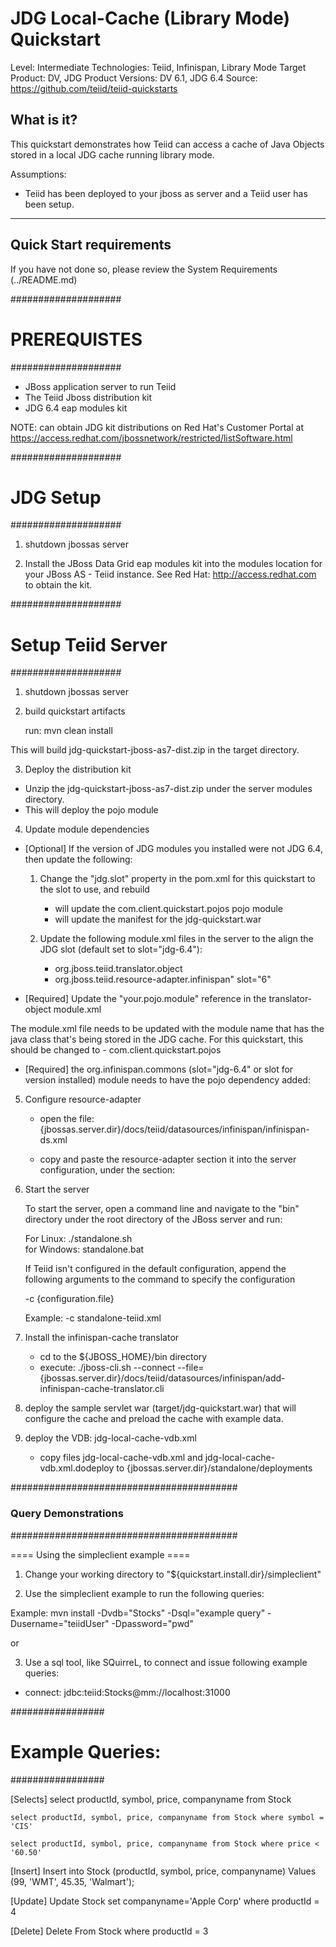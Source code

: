 JDG Local-Cache (Library Mode) Quickstart
================================

Level: Intermediate
Technologies: Teiid, Infinispan, Library Mode
Target Product: DV, JDG
Product Versions: DV 6.1, JDG 6.4
Source: <https://github.com/teiid/teiid-quickstarts>

What is it?
-----------

This quickstart demonstrates how Teiid can access a cache of Java Objects stored in a 
local JDG cache running library mode.

Assumptions:
-  Teiid has been deployed to your jboss as server and a Teiid user has been setup.

-------------------
Quick Start requirements
-------------------

If you have not done so, please review the System Requirements (../README.md)

####################
#  PREREQUISTES
####################

-  JBoss application server to run Teiid
-  The Teiid Jboss distribution kit
-  JDG 6.4 eap modules kit 

NOTE: can obtain JDG kit distributions on Red Hat's Customer Portal at https://access.redhat.com/jbossnetwork/restricted/listSoftware.html

   
####################
#  JDG Setup
####################

1) shutdown jbossas server

2) Install the JBoss Data Grid eap modules kit into the modules location for your JBoss AS - Teiid instance.
   See Red Hat:   http://access.redhat.com  to obtain the kit.


####################
#   Setup Teiid Server
####################

1) shutdown jbossas server

2) build quickstart artifacts

	run:  mvn clean install   

This will build jdg-quickstart-jboss-as7-dist.zip in the target directory.

3)  Deploy the distribution kit

-  Unzip the jdg-quickstart-jboss-as7-dist.zip under the server modules directory.
-  This will deploy the pojo module

4) Update module dependencies

*  [Optional] If the version of JDG modules you installed were not JDG 6.4, then update the following:

	1) Change the "jdg.slot" property in the pom.xml for this quickstart to the slot to use, and rebuild
		-  will update the com.client.quickstart.pojos pojo module
		-  will update the manifest for the jdg-quickstart.war 
			
	2) Update the following module.xml files in the server to the align the JDG slot (default set to slot="jdg-6.4"):

		-  org.jboss.teiid.translator.object
		-  org.jboss.teiid.resource-adapter.infinispan" slot="6"
	

*  [Required] Update the "your.pojo.module" reference in the translator-object module.xml

The module.xml file needs to be updated with the module name that has
the java class that's being stored in the JDG cache.  For this quickstart, 
this should be changed to - com.client.quickstart.pojos

*  [Required] the org.infinispan.commons (slot="jdg-6.4" or slot for version installed) module needs to have 
the pojo dependency added:

    <module name="com.client.quickstart.pojos"   export="true" />
    
		
5) Configure resource-adapter

	-	open the file: {jbossas.server.dir}/docs/teiid/datasources/infinispan/infinispan-ds.xml
	-	copy and paste the resource-adapter section it into the server configuration, under the section:

        <subsystem xmlns="urn:jboss:domain:resource-adapters:1.1">
            <resource-adapters>


6) Start the server

	To start the server, open a command line and navigate to the "bin" directory under the root directory of the JBoss server and run:
	
	For Linux:   ./standalone.sh	
	for Windows: standalone.bat

	If Teiid isn't configured in the default configuration, append the following arguments to the command to specify the configuration
		
	-c {configuration.file}  
	
	Example: -c standalone-teiid.xml 
	
7) Install the infinispan-cache translator

	-	cd to the ${JBOSS_HOME}/bin directory
	-	execute:  ./jboss-cli.sh --connect --file={jbossas.server.dir}/docs/teiid/datasources/infinispan/add-infinispan-cache-translator.cli


8) deploy the sample servlet war (target/jdg-quickstart.war) that will configure the cache and preload the cache with example data.

	
9) deploy the VDB: jdg-local-cache-vdb.xml

	* copy files jdg-local-cache-vdb.xml and jdg-local-cache-vdb.xml.dodeploy to {jbossas.server.dir}/standalone/deployments	


#########################################
### Query Demonstrations
#########################################	

==== Using the simpleclient example ====

1) Change your working directory to "${quickstart.install.dir}/simpleclient"

2) Use the simpleclient example to run the following queries:

Example:   mvn install -Dvdb="Stocks" -Dsql="example query"  -Dusername="teiidUser" -Dpassword="pwd"


or 

3) Use a sql tool, like SQuirreL, to connect and issue following example queries:

-  connect:  jdbc:teiid:Stocks@mm://localhost:31000


#################
# Example Queries:
#################

[Selects]
 	select productId, symbol, price, companyname from Stock

 	select productId, symbol, price, companyname from Stock where symbol = 'CIS'

 	select productId, symbol, price, companyname from Stock where price < '60.50'

[Insert]
	Insert into Stock (productId, symbol, price, companyname) Values (99, 'WMT', 45.35, 'Walmart');

[Update]
	Update Stock set companyname='Apple Corp' where productId = 4

[Delete]
	Delete From Stock where productId = 3



